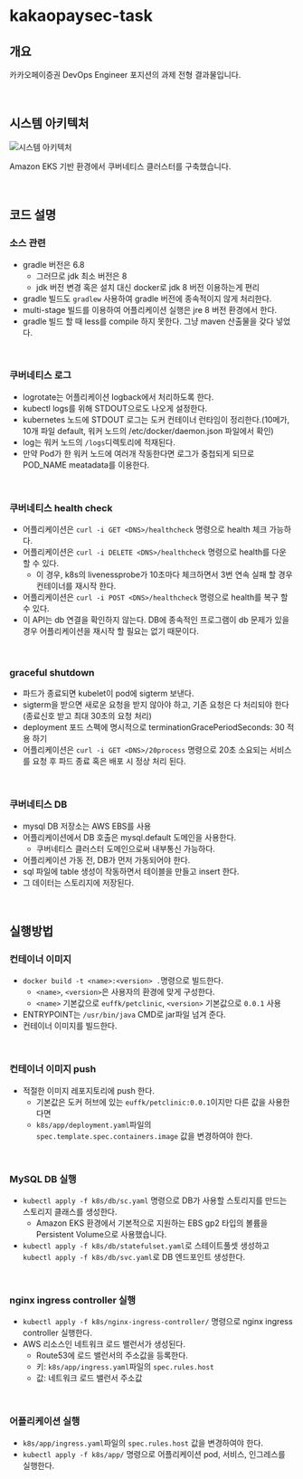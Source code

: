 # kakaopaysec-task

## 개요

카카오페이증권 DevOps Engineer 포지션의 과제 전형 결과물입니다.

&nbsp;

## 시스템 아키텍처

![시스템 아키텍처](https://user-images.githubusercontent.com/33619494/107115480-584e6e80-68b0-11eb-81be-5fa6298abc1b.jpeg)

Amazon EKS 기반 환경에서 쿠버네티스 클러스터를 구축했습니다.

&nbsp;

## 코드 설명

### 소스 관련

- gradle 버전은 6.8
  - 그러므로 jdk 최소 버전은 8
  - jdk 버전 변경 혹은 설치 대신 docker로 jdk 8 버전 이용하는게 편리
- gradle 빌드도 `gradlew` 사용하여 gradle 버전에 종속적이지 않게 처리한다.
- multi-stage 빌드를 이용하여 어플리케이션 실행은 jre 8 버전 환경에서 한다.
- gradle 빌드 할 때 less를 compile 하지 못한다. 그냥 maven 산출물을 갖다 넣었다.

&nbsp;

### 쿠버네티스 로그

- logrotate는 어플리케이션 logback에서 처리하도록 한다.
- kubectl logs를 위해 STDOUT으로도 나오게 설정한다.
- kubernetes 노드에 STDOUT 로그는 도커 컨테이너 런타임이 정리한다.(10메가, 10개 파일 default, 워커 노드의 /etc/docker/daemon.json 파일에서 확인)
- log는 워커 노드의 `/logs`디렉토리에 적재된다.
- 만약 Pod가 한 워커 노드에 여러개 작동한다면 로그가 중첩되게 되므로 POD_NAME meatadata를 이용한다.

&nbsp;

### 쿠버네티스 health check

- 어플리케이션은 `curl -i GET <DNS>/healthcheck` 명령으로 health 체크 가능하다.
- 어플리케이션은 `curl -i DELETE <DNS>/healthcheck` 명령으로 health를 다운 할 수 있다.
  - 이 경우, k8s의 livenessprobe가 10초마다 체크하면서 3번 연속 실패 할 경우 컨테이너를 재시작 한다.
- 어플리케이션은 `curl -i POST <DNS>/healthcheck` 명령으로 health를 복구 할 수 있다.
- 이 API는 db 연결을 확인하지 않는다. DB에 종속적인 프로그램이 db 문제가 있을 경우 어플리케이션을 재시작 할 필요는 없기 때문이다.

&nbsp;

### graceful shutdown

- 파드가 종료되면 kubelet이 pod에 sigterm 보낸다.
- sigterm을 받으면 새로운 요청을 받지 않아야 하고, 기존 요청은 다 처리되야 한다(종료신호 받고 최대 30초의 요청 처리)
- deployment 포드 스펙에 명시적으로 terminationGracePeriodSeconds: 30 적용 하기
- 어플리케이션은 `curl -i GET <DNS>/20process` 명령으로 20초 소요되는 서비스를 요청 후 파드 종료 혹은 배포 시 정상 처리 된다.

&nbsp;

### 쿠버네티스 DB

- mysql DB 저장소는 AWS EBS를 사용
- 어플리케이션에서 DB 호출은 mysql.default 도메인을 사용한다.
  - 쿠버네티스 클러스터 도메인으로써 내부통신 가능하다.
- 어플리케이션 가동 전, DB가 먼저 가동되어야 한다.
- sql 파일에 table 생성이 작동하면서 테이블을 만들고 insert 한다.
- 그 데이터는 스토리지에 저장된다.

&nbsp;

## 실행방법

### 컨테이너 이미지

- `docker build -t <name>:<version> .`명령으로 빌드한다.
  - `<name>`, `<version>`은 사용자의 환경에 맞게 구성한다.
  - `<name>` 기본값으로 `euffk/petclinic`, `<version>` 기본값으로 `0.0.1` 사용
- ENTRYPOINT는 `/usr/bin/java` CMD로 jar파일 넘겨 준다.
- 컨테이너 이미지를 빌드한다.

&nbsp;

### 컨테이너 이미지 push

- 적절한 이미지 레포지토리에 push 한다.
  - 기본값은 도커 허브에 있는 `euffk/petclinic:0.0.1`이지만 다른 값을 사용한다면
  - `k8s/app/deployment.yaml`파일의 `spec.template.spec.containers.image` 값을 변경하여야 한다.

&nbsp;

### MySQL DB 실행

- `kubectl apply -f k8s/db/sc.yaml` 명령으로 DB가 사용할 스토리지를 만드는 스토리지 클래스를 생성한다.
  - Amazon EKS 환경에서 기본적으로 지원하는 EBS gp2 타입의 볼륨을 Persistent Volume으로 사용했습니다.
- `kubectl apply -f k8s/db/statefulset.yaml`로 스테이트풀셋 생성하고 `kubectl apply -f k8s/db/svc.yaml`로 DB 엔드포인트 생성한다.

&nbsp;

### nginx ingress controller 실행

- `kubectl apply -f k8s/nginx-ingress-controller/` 명령으로 nginx ingress controller 실행한다.
- AWS 리소스인 네트워크 로드 밸런서가 생성된다.
  - Route53에 로드 밸런서의 주소값을 등록한다.
  - 키: `k8s/app/ingress.yaml`파일의 `spec.rules.host`
  - 값: 네트워크 로드 밸런서 주소값

&nbsp;

### 어플리케이션 실행

- `k8s/app/ingress.yaml`파일의 `spec.rules.host` 값을 변경하여야 한다.
- `kubectl apply -f k8s/app/` 명령으로 어플리케이션 pod, 서비스, 인그레스를 실행한다.
